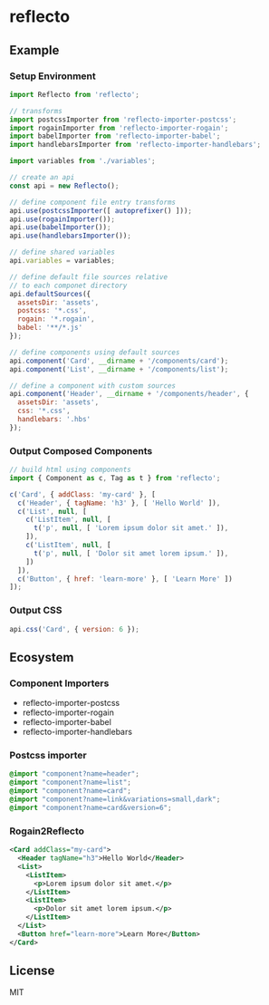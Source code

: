 # reflecto

## Example

### Setup Environment

```js
import Reflecto from 'reflecto';

// transforms
import postcssImporter from 'reflecto-importer-postcss';
import rogainImporter from 'reflecto-importer-rogain';
import babelImporter from 'reflecto-importer-babel';
import handlebarsImporter from 'reflecto-importer-handlebars';

import variables from './variables';

// create an api
const api = new Reflecto();

// define component file entry transforms
api.use(postcssImporter([ autoprefixer() ]));
api.use(rogainImporter());
api.use(babelImporter());
api.use(handlebarsImporter());

// define shared variables
api.variables = variables;

// define default file sources relative
// to each componet directory
api.defaultSources({
  assetsDir: 'assets',
  postcss: '*.css',
  rogain: '*.rogain',
  babel: '**/*.js'
});

// define components using default sources
api.component('Card', __dirname + '/components/card');
api.component('List', __dirname + '/components/list');

// define a component with custom sources
api.component('Header', __dirname + '/components/header', {
  assetsDir: 'assets',
  css: '*.css',
  handlebars: '.hbs'
});
```

### Output Composed Components

```js
// build html using components
import { Component as c, Tag as t } from 'reflecto';

c('Card', { addClass: 'my-card' }, [
  c('Header', { tagName: 'h3' }, [ 'Hello World' ]),
  c('List', null, [
    c('ListItem', null, [
      t('p', null, [ 'Lorem ipsum dolor sit amet.' ]),
    ]),
    c('ListItem', null, [
      t('p', null, [ 'Dolor sit amet lorem ipsum.' ]),
    ])
  ]),
  c('Button', { href: 'learn-more' }, [ 'Learn More' ])
]);
```

### Output CSS

```js
api.css('Card', { version: 6 });
```

## Ecosystem

### Component Importers

* reflecto-importer-postcss
* reflecto-importer-rogain
* reflecto-importer-babel
* reflecto-importer-handlebars

### Postcss importer

```css
@import "component?name=header";
@import "component?name=list";
@import "component?name=card";
@import "component?name=link&variations=small,dark";
@import "component?name=card&version=6";
```

### Rogain2Reflecto

```xml
<Card addClass="my-card">
  <Header tagName="h3">Hello World</Header>
  <List>
    <ListItem>
      <p>Lorem ipsum dolor sit amet.</p>
    </ListItem>
    <ListItem>
      <p>Dolor sit amet lorem ipsum.</p>
    </ListItem>
  </List>
  <Button href="learn-more">Learn More</Button>
</Card>
```

<!-- ## Install

With [npm](https://www.npmjs.com) do:

```
npm install reflecto
``` -->

## License

MIT
